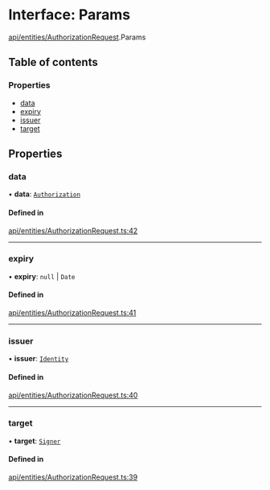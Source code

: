 # Interface: Params

[api/entities/AuthorizationRequest](../wiki/api.entities.AuthorizationRequest).Params

## Table of contents

### Properties

- [data](../wiki/api.entities.AuthorizationRequest.Params#data)
- [expiry](../wiki/api.entities.AuthorizationRequest.Params#expiry)
- [issuer](../wiki/api.entities.AuthorizationRequest.Params#issuer)
- [target](../wiki/api.entities.AuthorizationRequest.Params#target)

## Properties

### data

• **data**: [`Authorization`](../wiki/types#authorization)

#### Defined in

[api/entities/AuthorizationRequest.ts:42](https://github.com/PolymeshAssociation/polymesh-sdk/blob/16e8c2ca/src/api/entities/AuthorizationRequest.ts#L42)

___

### expiry

• **expiry**: ``null`` \| `Date`

#### Defined in

[api/entities/AuthorizationRequest.ts:41](https://github.com/PolymeshAssociation/polymesh-sdk/blob/16e8c2ca/src/api/entities/AuthorizationRequest.ts#L41)

___

### issuer

• **issuer**: [`Identity`](../wiki/api.entities.Identity.Identity)

#### Defined in

[api/entities/AuthorizationRequest.ts:40](https://github.com/PolymeshAssociation/polymesh-sdk/blob/16e8c2ca/src/api/entities/AuthorizationRequest.ts#L40)

___

### target

• **target**: [`Signer`](../wiki/types#signer)

#### Defined in

[api/entities/AuthorizationRequest.ts:39](https://github.com/PolymeshAssociation/polymesh-sdk/blob/16e8c2ca/src/api/entities/AuthorizationRequest.ts#L39)
